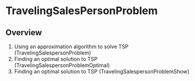 # TravelingSalesPersonProblem
## Overview
1. Using an approximation algorithm to solve TSP 
   (TravelingSalespersonProblem)
2. Finding an optimal solution to TSP
	(TravelingSalespersonProblemOptimal) 
3. Finding an optimal solution to TSP 
	(TravelingSalespersonProblemShow)
